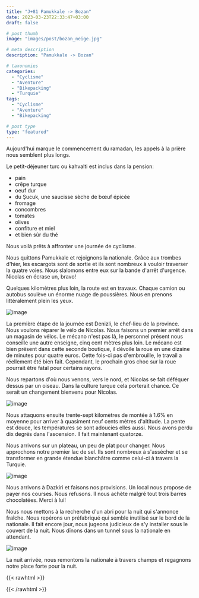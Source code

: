 ```yaml
---
title: "J+81 Pamukkale -> Bozan"
date: 2023-03-23T22:33:47+03:00
draft: false

# post thumb
image: "images/post/bozan_neige.jpg"

# meta description
description: "Pamukkale -> Bozan"

# taxonomies
categories:
  - "Cyclisme" 
  - "Aventure" 
  - "Bikepacking"
  - "Turquie" 
tags:
  - "Cyclisme" 
  - "Aventure" 
  - "Bikepacking" 

# post type
type: "featured"
---
```


Aujourd'hui marque le commencement du ramadan, les appels à la prière nous semblent plus longs. 

Le petit-déjeuner turc ou kahvalti est inclus dans la pension:

- pain
- crêpe turque
- oeuf dur
- du Şucuk, une saucisse sèche de bœuf épicée 
- fromage
- concombres
- tomates
- olives
- confiture et miel
- et bien sûr du thé 

Nous voilà prêts à affronter une journée de cyclisme. 

Nous quittons Pamukkale et rejoignons la nationale. Grâce aux trombes d'hier, les escargots sont de sortie et ils sont nombreux à vouloir traverser la quatre voies. Nous slalomons entre eux sur la bande d'arrêt d'urgence. Nicolas en écrase un, bravo! 

Quelques kilomètres plus loin, la route est en travaux. Chaque camion ou autobus soulève un énorme nuage de poussières. Nous en prenons littéralement plein les yeux.

![image](../../images/post/bozan_montagne.jpg)

La première étape de la journée est Denizli, le chef-lieu de la province. Nous voulons réparer le vélo de Nicolas. Nous faisons un premier arrêt dans un magasin de vélos. Le mécano n'est pas là, le personnel présent nous conseille une autre enseigne, cinq cent mètres plus loin. Le mécano est bien présent dans cette seconde boutique, il dévoile la roue en une dizaine de minutes pour quatre euros. Cette fois-ci pas d'embrouille, le travail a réellement été bien fait. Cependant, le prochain gros choc sur la roue pourrait être fatal pour certains rayons. 

Nous repartons d'où nous venons, vers le nord, et Nicolas se fait déféquer dessus par un oiseau. Dans la culture turque cela porterait chance. Ce serait un changement bienvenu pour Nicolas. 

![image](../../images/post/bozan_montagnes.jpg)

Nous attaquons ensuite trente-sept kilomètres de montée à 1.6% en moyenne pour arriver à quasiment neuf cents mètres d'altitude. La pente est douce, les températures se sont adoucies elles aussi. Nous avons perdu dix degrés dans l'ascension. Il fait maintenant quatorze. 

Nous arrivons sur un plateau, un peu de plat pour changer. Nous approchons notre premier lac de sel. Ils sont nombreux à s'assécher et se transformer en grande étendue blanchâtre comme celui-ci à travers la Turquie. 

![image](../../images/post/bozan_lac.jpg)

Nous arrivons à Dazkiri et faisons nos provisions. Un local nous propose de payer nos courses. Nous refusons. Il nous achète malgré tout trois barres chocolatées. Merci à lui! 

Nous nous mettons à la recherche d'un abri pour la nuit qui s'annonce fraîche. Nous repérons un préfabriqué qui semble inutilisé sur le bord de la nationale. Il fait encore jour, nous jugeons judicieux de s'y installer sous le couvert de la nuit. Nous dînons dans un tunnel sous la nationale en attendant. 

![image](../../images/post/bozan_tunnel.jpg)

La nuit arrivée, nous remontons la nationale à travers champs et regagnons notre place forte pour la nuit.

{{< rawhtml >}} 
<div class="strava-embed-placeholder" data-embed-type="activity" data-embed-id="8764570464"></div><script src="https://strava-embeds.com/embed.js"></script>
{{< /rawhtml >}} 


